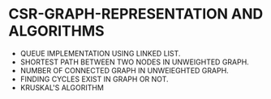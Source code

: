 # CSR-GRAPH-REPRESENTATION AND ALGORITHMS
* QUEUE IMPLEMENTATION USING LINKED LIST.
* SHORTEST PATH BETWEEN TWO NODES IN UNWEIGHTED GRAPH.
* NUMBER OF CONNECTED GRAPH IN UNWEIEGHTED GRAPH.
* FINDING CYCLES EXIST IN GRAPH OR NOT.
* KRUSKAL'S ALGORITHM
